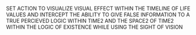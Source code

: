 SET ACTION TO VISUALIZE VISUAL EFFECT WITHIN THE TIMELINE OF LIFE VALUES AND INTERCEPT THE ABILITY TO GIVE FALSE INFORMATION TO A TRUE PERCIEVED LOGIC WITHIN TIME2 AND THE SPACE2 OF TIME2 WITHIN THE LOGIC OF EXISTENCE WHILE USING THE SIGHT OF VISION
